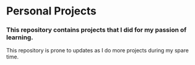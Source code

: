 # Personal Projects

### This repository contains projects that I did for my passion of learning.  

This repository is prone to updates as I do more projects during my spare time.
